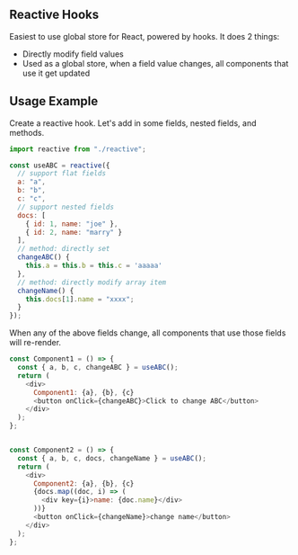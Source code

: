 ## Reactive Hooks
Easiest to use global store for React, powered by hooks. It does 2 things:
- Directly modify field values
- Used as a global store, when a field value changes, all components that use it get updated

## Usage Example

Create a reactive hook. Let's add in some fields, nested fields, and methods.
```javascript
import reactive from "./reactive";

const useABC = reactive({
  // support flat fields
  a: "a",
  b: "b",
  c: "c",
  // support nested fields
  docs: [
    { id: 1, name: "joe" },
    { id: 2, name: "marry" }
  ],
  // method: directly set
  changeABC() {
    this.a = this.b = this.c = 'aaaaa'
  },
  // method: directly modify array item
  changeName() {
    this.docs[1].name = "xxxx";
  }
});
```

When any of the above fields change, all components that use those fields will re-render.
```javascript
const Component1 = () => {
  const { a, b, c, changeABC } = useABC();
  return (
    <div>
      Component1: {a}, {b}, {c}
      <button onClick={changeABC}>Click to change ABC</button>
    </div>
  );
};


const Component2 = () => {
  const { a, b, c, docs, changeName } = useABC();
  return (
    <div>
      Component2: {a}, {b}, {c}
      {docs.map((doc, i) => (
        <div key={i}>name: {doc.name}</div>
      ))}
      <button onClick={changeName}>change name</button>
    </div>
  );
};
```
